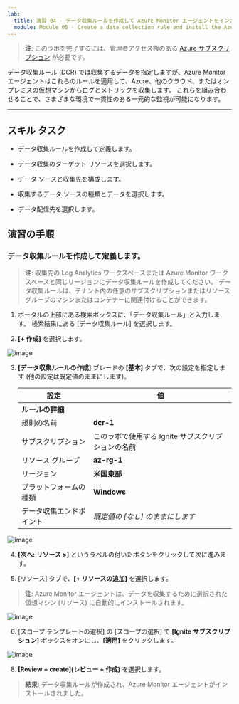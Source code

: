 ```yaml
---
lab:
  title: 演習 04 - データ収集ルールを作成して Azure Monitor エージェントをインストールする
  module: Module 05 - Create a data collection rule and install the Azure Monitor Agent
---
```



>**注**: このラボを完了するには、管理者アクセス権のある [Azure サブスクリプション](https://azure.microsoft.com/en-us/free/?azure-portal=true) が必要です。 


データ収集ルール (DCR) では収集するデータを指定しますが、Azure Monitor エージェントはこれらのルールを適用して、Azure、他のクラウド、またはオンプレミスの仮想マシンからログとメトリックを収集します。 これらを組み合わせることで、さまざまな環境で一貫性のある一元的な監視が可能になります。

---

## スキル タスク

- データ収集ルールを作成して定義します。

- データ収集のターゲット リソースを選択します。
  
- データ ソースと収集先を構成します。

- 収集するデータ ソースの種類とデータを選択します。

- データ配信先を選択します。

## 演習の手順 

### データ収集ルールを作成して定義します。

>**注**: 収集先の Log Analytics ワークスペースまたは Azure Monitor ワークスペースと同じリージョンにデータ収集ルールを作成してください。 データ収集ルールは、テナント内の任意のサブスクリプションまたはリソース グループのマシンまたはコンテナーに関連付けることができます。 
   
1. ポータルの上部にある検索ボックスに、「データ収集ルール」と入力します。 検索結果にある [データ収集ルール] を選択します。

2. **[+ 作成]** を選択します。

![image](https://github.com/user-attachments/assets/e428c441-9d8d-4460-acd9-a97e2aa2b5af)

3. **[データ収集ルールの作成]** ブレードの **[基本]** タブで、次の設定を指定します (他の設定は既定値のままにします)。

    |設定|値|
    |---|---|
    |**ルールの詳細**|
    |規則の名前|**dcr-1**|
    |サブスクリプション|このラボで使用する Ignite サブスクリプションの名前|
    |リソース グループ|**az-rg-1**|
    |リージョン|**米国東部**|
    |プラットフォームの種類|**Windows**|
    |データ収集エンドポイント|*既定値の [なし] のままにします*|

![image](https://github.com/user-attachments/assets/eee884f6-b20f-4d51-9310-6e755746ed9a)   

4. **[次へ: リソース >]** というラベルの付いたボタンをクリックして次に進みます。

5. [リソース] タブで、**[+ リソースの追加]** を選択します。
  
>**注**: Azure Monitor エージェントは、データを収集するために選択された仮想マシン (リソース) に自動的にインストールされます。
   
![image](https://github.com/user-attachments/assets/619106b4-7f5e-44dd-98c7-129689ab89c0)

6. [スコープ テンプレートの選択] の [スコープの選択] で **[Ignite サブスクリプション]** ボックスをオンにし、**[適用]** をクリックします。

![image](https://github.com/user-attachments/assets/c95b76cd-1515-47a5-b07b-02dcb28c0bf3)


8. **[Review + create](レビュー + 作成)** を選択します。








> **結果**: データ収集ルールが作成され、Azure Monitor エージェントがインストールされました。
